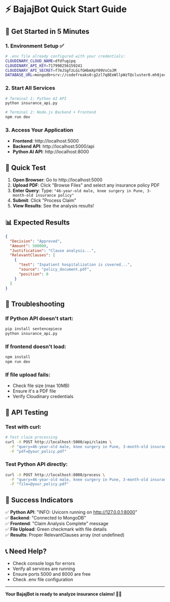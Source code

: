 # ⚡ BajajBot Quick Start Guide

## 🚀 Get Started in 5 Minutes

### 1. **Environment Setup** ✅
```bash
# .env file already configured with your credentials:
CLOUDINARY_CLOUD_NAME=dfdfugipq
CLOUDINARY_API_KEY=717998256159241
CLOUDINARY_API_SECRET=f7mJSgTzLGifGHbmXpY09VsCoJM
DATABASE_URL=mongodb+srv://codefreaks0:g2zl7q8EeWllpWzT@cluster0.mh8jeol.mongodb.net/
```

### 2. **Start All Services**
```bash
# Terminal 1: Python AI API
python insurance_api.py

# Terminal 2: Node.js Backend + Frontend
npm run dev
```

### 3. **Access Your Application**
- **Frontend**: http://localhost:5000
- **Backend API**: http://localhost:5000/api
- **Python AI API**: http://localhost:8000

## 🎯 Quick Test

1. **Open Browser**: Go to http://localhost:5000
2. **Upload PDF**: Click "Browse Files" and select any insurance policy PDF
3. **Enter Query**: Type: `"46-year-old male, knee surgery in Pune, 3-month-old insurance policy"`
4. **Submit**: Click "Process Claim"
5. **View Results**: See the analysis results!

## 📊 Expected Results

```json
{
  "Decision": "Approved",
  "Amount": 500000,
  "Justification": "Clause analysis...",
  "RelevantClauses": [
    {
      "text": "Inpatient hospitalization is covered...",
      "source": "policy_document.pdf",
      "position": 0
    }
  ]
}
```

## 🔧 Troubleshooting

### If Python API doesn't start:
```bash
pip install sentencepiece
python insurance_api.py
```

### If frontend doesn't load:
```bash
npm install
npm run dev
```

### If file upload fails:
- Check file size (max 10MB)
- Ensure it's a PDF file
- Verify Cloudinary credentials

## 📱 API Testing

### Test with curl:
```bash
# Test claim processing
curl -X POST http://localhost:5000/api/claims \
  -F "query=46-year-old male, knee surgery in Pune, 3-month-old insurance policy" \
  -F "pdf=@your_policy.pdf"
```

### Test Python API directly:
```bash
curl -X POST http://localhost:8000/process \
  -F "query=46-year-old male, knee surgery in Pune, 3-month-old insurance policy" \
  -F "file=@your_policy.pdf"
```

## 🎉 Success Indicators

✅ **Python API**: "INFO: Uvicorn running on http://127.0.0.1:8000"  
✅ **Backend**: "Connected to MongoDB"  
✅ **Frontend**: "Claim Analysis Complete" message  
✅ **File Upload**: Green checkmark with file details  
✅ **Results**: Proper RelevantClauses array (not undefined)  

## 📞 Need Help?

- Check console logs for errors
- Verify all services are running
- Ensure ports 5000 and 8000 are free
- Check .env file configuration

---

**Your BajajBot is ready to analyze insurance claims! 🏥✨**
